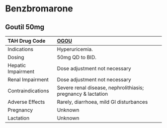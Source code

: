 # Benzbromarone

## Goutil 50mg

| TAH Drug Code      | [OGOU](https://www.tahsda.org.tw/drugs/hissearch.php?drug_code=OGOU)   |
|:-------------------|:-----------------------------------------------------------------------|
| Indications        | Hyperuricemia.                                                         |
| Dosing             | 50mg QD to BID.                                                        |
| Hepatic Impairment | Dose adjustment not necessary                                          |
| Renal Impairment   | Dose adjustment not necessary                                          |
| Contraindications  | Severe renal disease, nephrolithiasis; pregnancy & lactation           |
| Adverse Effects    | Rarely, diarrhoea, mild GI disturbances                                |
| Pregnancy          | Unknown                                                                |
| Lactation          | Unknown                                                                |

